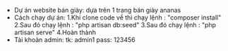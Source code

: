 - Dự án website bán giày: dựa trên 1 trang bán giày ananas
- Cách chạy dự án:
  1.Khi clone code về thì chạy lệnh : "composer install"
  2.Sau đó chạy lệnh : "php artisan db:seed"
  3.Sau đó chạy lệnh : "php artisan serve"
  4.Hoàn thành
- Tài khoản admin:
  tk: admin1
  pass: 123456


